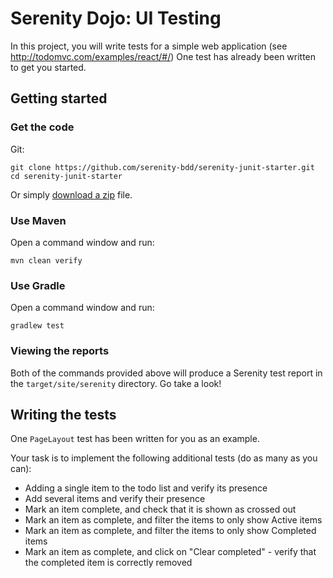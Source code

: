 # Serenity Dojo: UI Testing

In this project, you will write tests for a simple web application (see http://todomvc.com/examples/react/#/)
One test has already been written to get you started.

## Getting started
### Get the code

Git:

    git clone https://github.com/serenity-bdd/serenity-junit-starter.git
    cd serenity-junit-starter

Or simply [download a zip](https://github.com/serenity-dojo/todomvc-exercise/archive/master.zip) file.

### Use Maven

Open a command window and run:

    mvn clean verify

### Use Gradle

Open a command window and run:

    gradlew test 

### Viewing the reports

Both of the commands provided above will produce a Serenity test report in the `target/site/serenity` directory. Go take a look!

## Writing the tests

One `PageLayout` test has been written for you as an example.

Your task is to implement the following additional tests (do as many as you can):
* Adding a single item to the todo list and verify its presence
* Add several items and verify their presence
* Mark an item complete, and check that it is shown as crossed out
* Mark an item as complete, and filter the items to only show Active items
* Mark an item as complete, and filter the items to only show Completed items
* Mark an item as complete, and click on "Clear completed" - verify that the completed item is correctly removed
